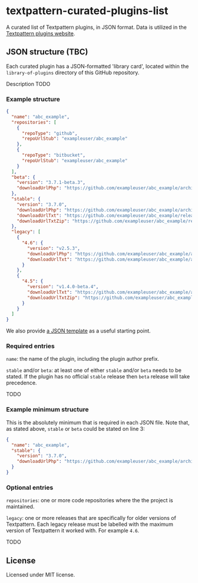 # textpattern-curated-plugins-list

A curated list of Textpattern plugins, in JSON format. Data is utilized in the [Textpattern plugins website](https://github.com/textpattern/textpattern-plugins-website).

## JSON structure (TBC)

Each curated plugin has a JSON-formatted 'library card', located within the `library-of-plugins` directory of this GitHub repository.

Description TODO

### Example structure

```JSON
{
  "name": "abc_example",
  "repositories": [
    {
      "repoType": "github",
      "repoUrlStub": "exampleuser/abc_example"
    },
    {
      "repoType": "bitbucket",
      "repoUrlStub": "exampleuser/abc_example"
    }
  ],
  "beta": {
    "version": "3.7.1-beta.3",
    "downloadUrlPhp": "https://github.com/exampleuser/abc_example/archive/3.7.1-beta.3.zip"
  },
  "stable": {
    "version": "3.7.0",
    "downloadUrlPhp": "https://github.com/exampleuser/abc_example/archive/3.7.0.zip",
    "downloadUrlTxt": "https://github.com/exampleuser/abc_example/releases/download/3.7.0/abc_example_v3.7.0.txt",
    "downloadUrlTxtZip": "https://github.com/exampleuser/abc_example/releases/download/3.7.0/abc_example_v3.7.0_zip.txt"
  },
  "legacy": [
    {
      "4.6": {
        "version": "v2.5.3",
        "downloadUrlPhp": "https://github.com/exampleuser/abc_example/archive/v2.5.3.tar.gz",
        "downloadUrlTxt": "https://github.com/exampleuser/abc_example/archive/v2.5.3.txt"
      }
    },
    {
      "4.5": {
        "version": "v1.4.0-beta.4",
        "downloadUrlTxt": "https://github.com/exampleuser/abc_example/archive/v1.4.0-beta.4.txt",
        "downloadUrlTxtZip": "https://github.com/exampleuser/abc_example/archive/v1.4.0-beta.4_zip.txt"
      }
    }
  ]
}
```

We also provide [a JSON template](https://raw.githubusercontent.com/textpattern/textpattern-curated-plugins-list/master/template.json) as a useful starting point.

### Required entries

`name`: the name of the plugin, including the plugin author prefix.

`stable` and/or `beta`: at least one of either `stable` and/or `beta` needs to be stated. If the plugin has no official `stable` release then `beta` release will take precedence.

TODO

### Example minimum structure

This is the absolutely minimum that is required in each JSON file. Note that, as stated above, `stable` or `beta` could be stated on line 3:

```JSON
{
  "name": "abc_example",
  "stable": {
    "version": "3.7.0",
    "downloadUrlPhp": "https://github.com/exampleuser/abc_example/archive/3.7.0.zip"
  }
}
```

### Optional entries

`repositories`: one or more code repositories where the the project is maintained.

`legacy`: one or more releases that are specifically for older versions of Textpattern. Each legacy release must be labelled with the maximum version of Textpattern it worked with. For example `4.6`.

TODO

## License

Licensed under MIT license.
